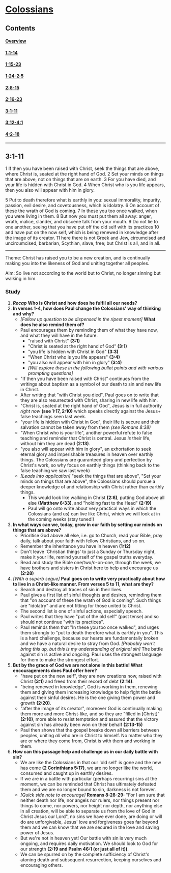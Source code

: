 # [Colossians](Colossians.md)

## Contents
#### [Overview](index.md)
#### [1:1-14](ch1v1-14.md)
#### [1:15-23](ch1v15-23.md)
#### [1:24-2:5](ch1v24-ch2v5.md)
#### [2:6-15](ch2v6-15.md)
#### [2:16-23](ch2v16-23.md)
#### [3:1-11](ch3v1-11.md)
#### [3:12-4:1](ch3v12-ch4v1.md)
#### [4:2-18](ch4v2-18.md)

-----

## 3:1-11
1   If then you have been raised with Christ, seek the things that are above,
where Christ is, seated at the right hand of God.  2   Set your minds on things
that are above, not on things that are on earth.  3   For you have died, and
your life is hidden with Christ in God.  4   When Christ who is you life
appears, then you also will appear with him in glory.

5   Put to death therefore what is earthly in you: sexual immorality, impurity,
passion, evil desire, and covetousness, which is idolatry.  6   On account of
these the wrath of God is coming.  7   In these you too once walked, when you
were living in them.  8   But now you must put them all away: anger, wrath,
malice, slander, and obscene talk from your mouth.  9   Do not lie to one
another, seeing that you have put off the old self with its practices 10  and
have put on the now self, which is being renewed in knowledge after the image
of its creator.  11  here there is not Greek and Jew, circumcised and
uncircumcised, barbarian, Scythian, slave, free; but Christ is all, and in all.

-----

Theme: Christ has raised you to be a new creation, and is continually making
you into the likeness of God and uniting together all peoples.

Aim: So live not according to the world but to Christ, no longer sinning but
walking in him.

### Study

1. **_Recap_** **Who is Christ and how does he fulfil all our needs?**
2. **In verses 1-4, how does Paul change the Colossians' way of thinking and**
   **why?**
    * *[Follow up question to be dispensed in the ripest moment]* **What does he also remind them of?**
    * Paul encourages them by reminding them of what they have now, and what
      they will have in the future.
        * "raised with Christ" **(3:1)**
        * "Christ is seated at the right hand of God" **(3:1)**
        * "you life is hidden with Christ in God" **(3:3)**
        * "When Christ who is you life appears" **(3:4)**
        * "you also will appear with him in glory" **(3:4)**
        * *[Will explore these in the following bullet points and with various*
          *prompting questions]*
    * "If then you have been raised with Christ" continues from the writings
      about baptism as a symbol of our death to sin and new life in Christ.
    * After writing that "with Christ you died", Paul goes on to write that
      they are also resurrected with Christ, sharing in new life with him.
    * "Christ is, seated at the right hand of God", Jesus is in full authority
      *right now* **(see 1:17, 2:10)** which speaks directly against the Jesus+
      false teachings seen last week.
    * "your life is hidden with Christ in God", their life is secure and their
      salvation cannot be taken away from them *(see Romans 8:38)*
    * "When Christ who is your life", another powerful refute to false teaching
      and reminder that Christ is central. Jesus *is* their life, without him
      they are dead **(2:13)**.
    * "you also will appear with him in glory", an exhortation to seek eternal
      glory and imperishable treasures in heaven over earthly things. The
      Colossians are guaranteed glory and perfection by Christ's work, so why
      focus on earthly things (thinking back to the false teaching we saw last
      week)
    * *[Leads into application]* "seek the things that are above", "Set your
      minds on things that are above", the Colossians should pursue a deeper
      knowledge of and relationship with Christ rather than earthly things.
        * This would look like walking in Christ **(2:6)**, putting God above
          all else **(Matthew 6:33)**, and "holding fast to the Head"
          **(2:19)**
        * Paul will go onto write about very practical ways in which the
          Colossians (and us) can live like Christ, which we will look at in
          the coming weeks (stay tuned!)
3. **In what ways can we, today, grow in our faith by setting our minds on**
   **things that are above?**
    * Prioritise God above all else, i.e. go to Church, read your Bible, pray
      daily, talk about your faith with fellow Christians, and so on.
    * Remember the inheritance you have in heaven **(1:12)**
    * Don't leave 'Christian things' to just a Sunday or Thursday night, make
      it your life, remind yourself of the gospel truths everyday.
    * Read and study the Bible one/two/*n*-on-one, through the week, we have
      brothers and sisters in Christ here to help and encourage us **(2:28)**
4. *[With a superb segue]* **Paul goes on to write very practically about how**
   **to live in a Christ-like manner. From verses 5 to 11, what are they?**
    * Search and destroy all traces of sin in their lives.
    * Paul gives a first list of sinful thoughts and desires, reminding them
      that "on account of these the wrath of God is coming". Such things are
      "idolatry" and are not fitting for those united to Christ.
    * The second list is one of sinful actions, especially speech.
    * Paul writes that they have "put of the old self" (past tense) and so
      should not continue "with its practices".
    * Paul reminds them that "In these you too once walked", and urges them
      strongly to "put to death therefore what is earthly in you". This is a
      hard challenge, because our hearts are fundamentally broken and we have a
      natural desire to stray from God. *[Probably won't bring this up, but*
      *this is my understanding of original sin]* The battle against sin is
      active and ongoing. Paul uses the strongest language for them to make the
      strongest effort.
5. **But by the grace of God we are not alone in this battle! What**
   **encouragements does Paul offer here?**
    * "have put on the new self", they are new creations now, raised with
      Christ **(3:1)** and freed from their record of debt **(2:14)**.
    * "being renewed in knowledge", God is working in them, renewing them and
      giving them increasing knowledge to help fight the battle against their
      sinful desires. He is the one giving them power and growth **(2:20)**.
    * "after the image of its creator", moreover God is continually making them
      more and more Christ-like, and so they are "filled in [Christ]"
      **(2:10)**, more able to resist temptation and assured that the victory
      against sin has already been won on their behalf **(2:13-15)**
    * Paul then shows that the gospel breaks down all barriers between peoples,
      uniting *all* who are in Christ to himself. No matter who they are or
      where they come from, Christ is with them and working in them.
6. **How can this passage help and challenge us in our daily battle with sin?**
    * We are like the Colossians in that our 'old self' is gone and the new has
      come **(2 Corinthians 5:17)**, we are no longer like the world, consumed
      and caught up in earthly desires.
    * If we are in a battle with particular (perhaps recurring) sins at the
      moment, we can be reminded that Christ has ultimately defeated them and
      we are no longer bound to sin, darkness is not forever.
    * *[Quick side note to encourage]* **Romans 8:28-29:** "For I am sure that
      neither death nor life, nor angels nor rulers, nor things present nor
      things to come, nor powers, nor height nor depth, nor anything else in
      all creation, will be able to separate us from the love of God in Christ
      Jesus our Lord", no sins we have ever done, are doing or will do are
      unforgivable, Jesus' love and forgiveness goes far beyond them and we can
      know that we are secured in the love and saving power of Jesus.
    * But we're not in heaven yet! Our battle with sin is very much ongoing,
      and requires daily motivation. We should look to God for our strength
      **(2:19 and Psalm 46:1 (or just all of it))**.
    * We can be spurred on by the complete sufficiency of Christ's atoning
      death and subsequent resurrection, keeping ourselves and encouraging
      others.
